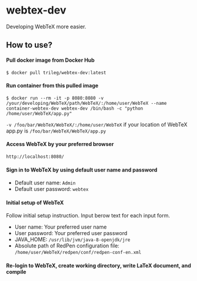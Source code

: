 # webtex-dev
<!--
[![Build Status](https://travis-ci.org/trileg/docker-webtex.svg?branch=master)](https://travis-ci.org/trileg/docker-webtex)
[![](https://images.microbadger.com/badges/image/trileg/docker-webtex.svg)](http://microbadger.com/images/trileg/docker-webtex "Get your own image badge on microbadger.com")
[![](https://images.microbadger.com/badges/version/trileg/docker-webtex.svg)](http://microbadger.com/images/trileg/docker-webtex "Get your own version badge on microbadger.com")
[![AMA](https://img.shields.io/badge/ask%20me-anything-0e7fc0.svg)](https://github.com/trileg/ama)
-->
Developing WebTeX more easier.

## How to use?
#### Pull docker image from Docker Hub
```
$ docker pull trileg/webtex-dev:latest
```

#### Run container from this pulled image
```
$ docker run --rm -it -p 8080:8080 -v /your/developing/WebTeX/path/WebTeX/:/home/user/WebTeX --name container-webtex-dev webtex-dev /bin/bash -c "python /home/user/WebTeX/app.py"
```

`-v /foo/bar/WebTeX/WebTeX/:/home/user/WebTeX` if your location of WebTeX app.py is `/foo/bar/WebTeX/WebTeX/app.py`

#### Access WebTeX by your preferred browser

```
http://localhost:8080/
```

#### Sign in to WebTeX by using default user name and password
- Default user name: `Admin`
- Default user password: `webtex`

#### Initial setup of WebTeX
Follow initial setup instruction. Input berow text for each input form.
- User name: Your preferred user name
- User password: Your preferred user password
- JAVA_HOME: `/usr/lib/jvm/java-8-openjdk/jre`
- Absolute path of RedPen configuration file: `/home/user/WebTeX/redpen/conf/redpen-conf-en.xml`

#### Re-login to WebTeX, create working directory, write LaTeX document, and compile


